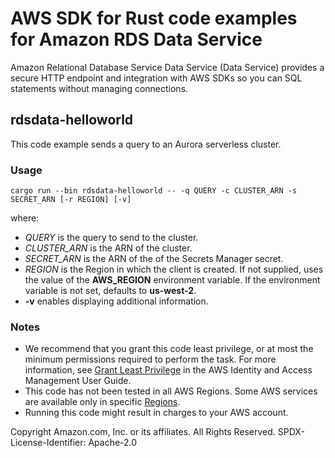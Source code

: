 # AWS SDK for Rust code examples for Amazon RDS Data Service

Amazon Relational Database Service Data Service (Data Service) provides a secure HTTP endpoint and integration with AWS SDKs so you can SQL statements without managing connections.

## rdsdata-helloworld

This code example sends a query to an Aurora serverless cluster.

### Usage

```cargo run --bin rdsdata-helloworld -- -q QUERY -c CLUSTER_ARN -s SECRET_ARN [-r REGION] [-v]```

where:

- _QUERY_ is the query to send to the cluster.
- _CLUSTER_ARN_ is the ARN of the cluster.
- _SECRET_ARN_ is the ARN of the of the Secrets Manager secret.
- _REGION_ is the Region in which the client is created.
  If not supplied, uses the value of the **AWS_REGION** environment variable.
  If the environment variable is not set, defaults to **us-west-2**.
- __-v__ enables displaying additional information.

### Notes

- We recommend that you grant this code least privilege,
  or at most the minimum permissions required to perform the task.
  For more information, see
  [Grant Least Privilege](https://docs.aws.amazon.com/IAM/latest/UserGuide/best-practices.html#grant-least-privilege)
  in the AWS Identity and Access Management User Guide.
- This code has not been tested in all AWS Regions.
  Some AWS services are available only in specific
  [Regions](https://aws.amazon.com/about-aws/global-infrastructure/regional-product-services).
- Running this code might result in charges to your AWS account.

Copyright Amazon.com, Inc. or its affiliates. All Rights Reserved. SPDX-License-Identifier: Apache-2.0

